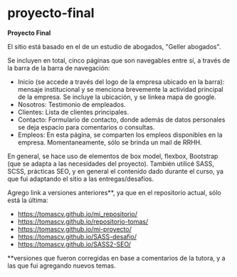 # proyecto-final
**Proyecto Final**

El sitio está basado en el de un estudio de abogados, "Geller abogados". 

Se incluyen en total, cinco páginas que son navegables entre sí, a través de la barra de la barra de navegación: 
- Inicio (se accede a través del logo de la empresa ubicado en la barra): mensaje institucional y se menciona brevemente 
la actividad principal de la empresa. Se incluye la ubicación, y se linkea mapa de google. 
- Nosotros: Testimonio de empleados. 
- Clientes: Lista de clientes principales. 
- Contacto: Formulario de contacto, donde además de datos personales se deja espacio para comentarios o consultas. 
- Empleos: En esta página, se comparten los empleos disponibles en la empresa. Momentaneamente, sólo se brinda un mail de RRHH. 

En general, se hace uso de elementos de box model, flexbox, Bootstrap (que se adapta a las necesidades del proyecto).
También utilicé SASS, SCSS, prácticas SEO, y en general el contenido dado durante el curso, ya que fui adaptando el sitio a las entregas/desafíos. 

Agrego link a versiones anteriores**, ya que en el repositorio actual, sólo está la última:
- https://tomascv.github.io/mi_repositorio/
- https://tomascv.github.io/repositorio-tomas/
- https://tomascv.github.io/mi-proyecto/
- https://tomascv.github.io/SASS-desafio/
- https://tomascv.github.io/SASS2-SEO/


**versiones que fueron corregidas en base a comentarios de la tutora, y a las que fui agregando nuevos temas. 
